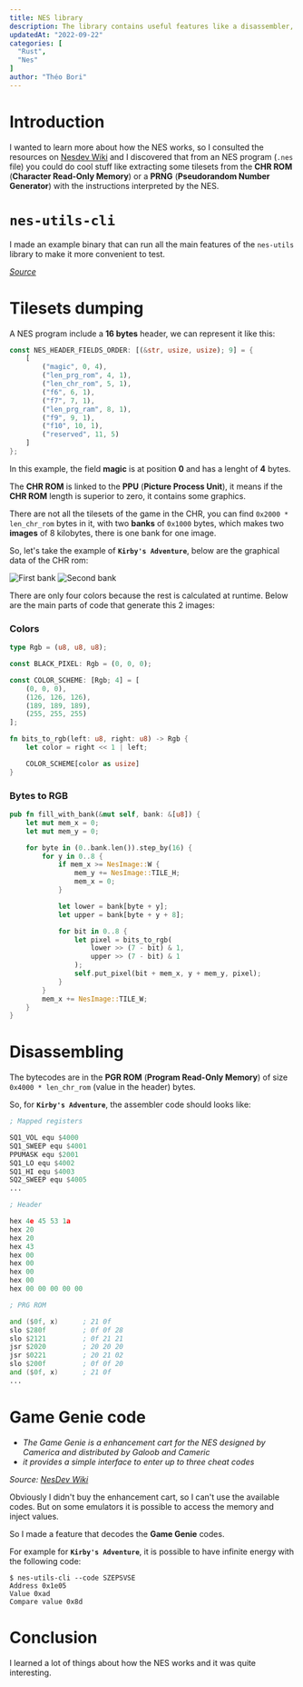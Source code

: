 ```yaml
---
title: NES library
description: The library contains useful features like a disassembler, graphic extraction (to PNG) from CHR ROM and a Game Genie encoder/decoder.
updatedAt: "2022-09-22"
categories: [
  "Rust",
  "Nes"
]
author: "Théo Bori"
---
```


# Introduction

I wanted to learn more about how the NES works, so I consulted the resources on [Nesdev Wiki](https://www.nesdev.org/wiki/Nesdev_Wiki) and I discovered that from an NES program (`.nes` file) you could do cool stuff like extracting some tilesets from the **CHR ROM** (**Character Read-Only Memory**) or a **PRNG** (**Pseudorandom Number Generator**) with the instructions interpreted by the NES.

# `nes-utils-cli`

I made an example binary that can run all the main features of the `nes-utils` library to make it more convenient to test.

*[Source](https://github.com/theobori/nes-utils-cli)*

# Tilesets dumping

A NES program include a **16 bytes** header, we can represent it like this:

```rust
const NES_HEADER_FIELDS_ORDER: [(&str, usize, usize); 9] = {
    [
        ("magic", 0, 4),
        ("len_prg_rom", 4, 1),
        ("len_chr_rom", 5, 1),
        ("f6", 6, 1),
        ("f7", 7, 1),
        ("len_prg_ram", 8, 1),
        ("f9", 9, 1),
        ("f10", 10, 1),
        ("reserved", 11, 5)
    ]
};
```

In this example, the field **magic** is at position **0** and has a lenght of **4** bytes.

The **CHR ROM** is linked to the **PPU** (**Picture Process Unit**), it means if the **CHR ROM** length is superior to zero, it contains some graphics.

There are not all the tilesets of the game in the CHR, you can find `0x2000 * len_chr_rom` bytes in it, with two **banks** of `0x1000` bytes, which makes two **images** of 8 kilobytes, there is one bank for one image.

So, let's take the example of **`Kirby's Adventure`**, below are the graphical data of the CHR rom:

![First bank](/kirby1.png)
![Second bank](/kirby2.png)

There are only four colors because the rest is calculated at runtime.
Below are the main parts of code that generate this 2 images:


### Colors
```rust
type Rgb = (u8, u8, u8);

const BLACK_PIXEL: Rgb = (0, 0, 0);

const COLOR_SCHEME: [Rgb; 4] = [
    (0, 0, 0),
    (126, 126, 126),
    (189, 189, 189),
    (255, 255, 255)
];

fn bits_to_rgb(left: u8, right: u8) -> Rgb {
    let color = right << 1 | left;

    COLOR_SCHEME[color as usize]
}
```

### Bytes to RGB
```rust
pub fn fill_with_bank(&mut self, bank: &[u8]) {
    let mut mem_x = 0;
    let mut mem_y = 0;

    for byte in (0..bank.len()).step_by(16) {
        for y in 0..8 {
            if mem_x >= NesImage::W {
                mem_y += NesImage::TILE_H;
                mem_x = 0;
            }

            let lower = bank[byte + y];
            let upper = bank[byte + y + 8];

            for bit in 0..8 {
                let pixel = bits_to_rgb(
                    lower >> (7 - bit) & 1,
                    upper >> (7 - bit) & 1
                );
                self.put_pixel(bit + mem_x, y + mem_y, pixel);
            }
        }
        mem_x += NesImage::TILE_W;
    }
}
```

# Disassembling

The bytecodes are in the **PGR ROM** (**Program Read-Only Memory**) of size `0x4000 * len_chr_rom` (value in the header) bytes.

So, for **`Kirby's Adventure`**, the assembler code should looks like:

```asm
; Mapped registers

SQ1_VOL equ $4000
SQ1_SWEEP equ $4001
PPUMASK equ $2001
SQ1_LO equ $4002
SQ1_HI equ $4003
SQ2_SWEEP equ $4005
...

; Header

hex 4e 45 53 1a
hex 20
hex 20
hex 43
hex 00
hex 00
hex 00
hex 00
hex 00 00 00 00 00

; PRG ROM

and ($0f, x)      ; 21 0f
slo $280f         ; 0f 0f 28
slo $2121         ; 0f 21 21
jsr $2020         ; 20 20 20
jsr $0221         ; 20 21 02
slo $200f         ; 0f 0f 20
and ($0f, x)      ; 21 0f
...
```

# Game Genie code

- *The Game Genie is a enhancement cart for the NES designed by Camerica and distributed by Galoob and Cameric*
- *it provides a simple interface to enter up to three cheat codes*

*Source: [NesDev Wiki](https://www.nesdev.org/wiki/Game_Genie)*

Obviously I didn't buy the enhancement cart, so I can't use the available codes. But on some emulators it is possible to access the memory and inject values.

So I made a feature that decodes the **Game Genie** codes.

For example for **`Kirby's Adventure`**, it is possible to have infinite energy with the following code:

```
$ nes-utils-cli --code SZEPSVSE    
Address 0x1e05
Value 0xad
Compare value 0x8d
```

# Conclusion

I learned a lot of things about how the NES works and it was quite interesting.
